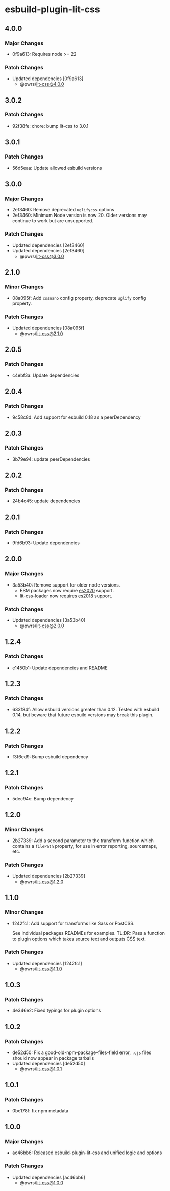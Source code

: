 # esbuild-plugin-lit-css

## 4.0.0

### Major Changes

- 0f9a613: Requires node >= 22

### Patch Changes

- Updated dependencies [0f9a613]
  - @pwrs/lit-css@4.0.0

## 3.0.2

### Patch Changes

- 92f38fe: chore: bump lit-css to 3.0.1

## 3.0.1

### Patch Changes

- 56d5eaa: Update allowed esbuild versions

## 3.0.0

### Major Changes

- 2ef3460: Remove deprecated `uglifycss` options
- 2ef3460: Minimum Node version is now 20. Older versions may continue to work but are unsupported.

### Patch Changes

- Updated dependencies [2ef3460]
- Updated dependencies [2ef3460]
  - @pwrs/lit-css@3.0.0

## 2.1.0

### Minor Changes

- 08a095f: Add `cssnano` config property, deprecate `uglify` config property.

### Patch Changes

- Updated dependencies [08a095f]
  - @pwrs/lit-css@2.1.0

## 2.0.5

### Patch Changes

- c4ebf3a: Update dependencies

## 2.0.4

### Patch Changes

- 9c58c8d: Add support for esbuild 0.18 as a peerDependency

## 2.0.3

### Patch Changes

- 3b79e94: update peerDependencies

## 2.0.2

### Patch Changes

- 24b4c45: update dependencies

## 2.0.1

### Patch Changes

- 9fd6b93: Update dependencies

## 2.0.0

### Major Changes

- 3a53b40: Remove support for older node versions.
  - ESM packages now require [es2020](https://node.green/#ES2020) support.
  - lit-css-loader now requires [es2018](https://node.green/#ES2018) support.

### Patch Changes

- Updated dependencies [3a53b40]
  - @pwrs/lit-css@2.0.0

## 1.2.4

### Patch Changes

- e1450b1: Update dependencies and README

## 1.2.3

### Patch Changes

- 633f84f: Allow esbuild versions greater than 0.12. Tested with esbuild 0.14, but beware that future esbuild versions may break this plugin.

## 1.2.2

### Patch Changes

- f3f6ed9: Bump esbuild dependency

## 1.2.1

### Patch Changes

- 5dec94c: Bump dependency

## 1.2.0

### Minor Changes

- 2b27339: Add a second parameter to the transform function which contains a `filePath` property, for use in error reporting, sourcemaps, etc.

### Patch Changes

- Updated dependencies [2b27339]
  - @pwrs/lit-css@1.2.0

## 1.1.0

### Minor Changes

- 1242fc1: Add support for transforms like Sass or PostCSS.

  See individual packages READMEs for examples.
  TL;DR: Pass a function to plugin options which takes source text and outputs CSS text.

### Patch Changes

- Updated dependencies [1242fc1]
  - @pwrs/lit-css@1.1.0

## 1.0.3

### Patch Changes

- 4e346e2: Fixed typings for plugin options

## 1.0.2

### Patch Changes

- de52d50: Fix a good-old-npm-package-files-field error, `.cjs` files should now appear in package tarballs
- Updated dependencies [de52d50]
  - @pwrs/lit-css@1.0.1

## 1.0.1

### Patch Changes

- 0bc178f: fix npm metadata

## 1.0.0

### Major Changes

- ac46bb6: Released esbuild-plugin-lit-css and unified logic and options

### Patch Changes

- Updated dependencies [ac46bb6]
  - @pwrs/lit-css@1.0.0
